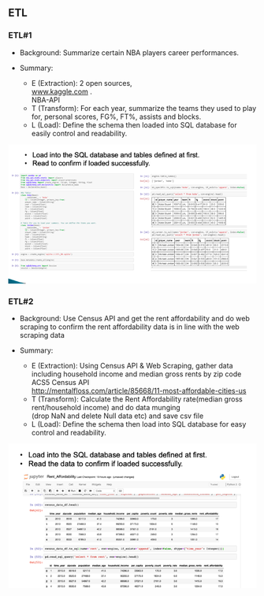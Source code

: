 ## ETL

### ETL#1
- Background: Summarize certain NBA players career performances.

- Summary:
  - E (Extraction): 2 open sources,<br>
     www.kaggle.com . <br>
     NBA-API <br>
  - T (Transform):  For each year, summarize the teams they used to play for, personal scores, FG%, FT%, assists and blocks.<br>
  - L (Load): Define the schema then loaded into SQL database for easily control and readability. <br>

<img src="images/ETL1.png">


### ETL#2
- Background: Use Census API and get the rent affordability and do web scraping to confirm the rent affordability data is in line with the   web scraping data <br>

- Summary:
  - E (Extraction): Using Census API & Web Scraping, gather data including household income and median gross rents by zip code <br>
      ACS5 Census API <br>
      http://mentalfloss.com/article/85668/11-most-affordable-cities-us <br>
  - T (Transform):  Calculate the Rent Affordability rate(median gross rent/household income) and do data munging <br>
       (drop NaN and delete      Null data etc) and save csv file <br>
  - L (Load): Define the schema then load into SQL database for easy control and readability. <br>

<img src="images/ETL2.png">
